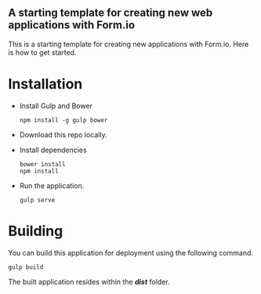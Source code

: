 A starting template for creating new web applications with Form.io
----------------------------------

This is a starting template for creating new applications with Form.io.  Here is how to get started.

Installation
=============

 - Install Gulp and Bower
 
    ```
    npm install -g gulp bower
    ```
    
  - Download this repo locally.
  - Install dependencies
    ```
    bower install
    npm install
    ```
  - Run the application.
    ```
    gulp serve
    ```
    
Building
===============
You can build this application for deployment using the following command.

```
gulp build
```

The built application resides within the ***dist*** folder.
